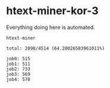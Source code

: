 # htext-miner-kor-3

Everything doing here is automated.

```
htext-miner

total: 2898/4514 (64.20026583961011%)

job0: 515
job1: 511
job2: 733
job3: 569
job4: 570
```